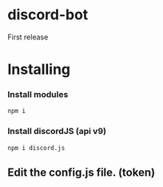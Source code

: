 # discord-bot
First release

# Installing

### Install modules
```
npm i
```

### Install discordJS (api v9)
```
npm i discord.js
```

## Edit the config.js file. (token)
